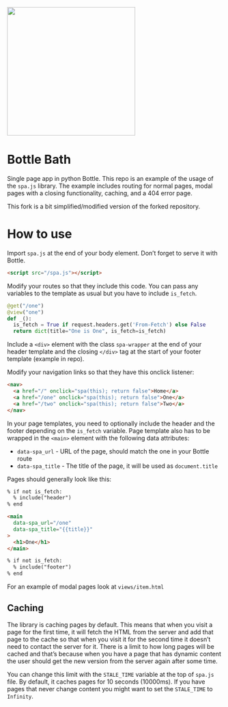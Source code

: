 <img src="https://adamgiebl.github.io/adamgiebl/bottle-bath.svg" width="300"/>

# Bottle Bath

Single page app in python Bottle.
This repo is an example of the usage of the `spa.js` library. The example includes routing for normal pages, modal pages with a closing functionality, caching, and a 404 error page.

This fork is a bit simplified/modified version of the forked repository.

# How to use

Import `spa.js` at the end of your body element. Don’t forget to serve it with Bottle.

```html
<script src="/spa.js"></script>
```

Modify your routes so that they include this code. You can pass any variables to the template as usual but you have to include `is_fetch`.

```python
@get("/one")
@view("one")
def _():
  is_fetch = True if request.headers.get('From-Fetch') else False
  return dict(title="One is One", is_fetch=is_fetch)
```

Include a `<div>` element with the class `spa-wrapper` at the end of your header template and the closing `</div>` tag at the start of your footer template (example in repo).

Modify your navigation links so that they have this onclick listener:

```html
<nav>
  <a href="/" onclick="spa(this); return false">Home</a>
  <a href="/one" onclick="spa(this); return false">One</a>
  <a href="/two" onclick="spa(this); return false">Two</a>
</nav>
```

In your page templates, you need to optionally include the header and the footer depending on the `is_fetch` variable. Page template also has to be wrapped in the `<main>` element with the following data attributes:

- `data-spa_url` - URL of the page, should match the one in your Bottle route
- `data-spa_title` - The title of the page, it will be used as `document.title`

Pages should generally look like this:

```html
% if not is_fetch:
  % include("header")
% end

<main
  data-spa_url="/one"
  data-spa_title="{{title}}"
>
  <h1>One</h1>
</main>

% if not is_fetch:
  % include("footer")
% end
```

For an example of modal pages look at `views/item.html`

## Caching

The library is caching pages by default. This means that when you visit a page for the first time, it will fetch the HTML from the server and add that page to the cache so that when you visit it for the second time it doesn’t need to contact the server for it. There is a limit to how long pages will be cached and that’s because when you have a page that has dynamic content the user should get the new version from the server again after some time.

You can change this limit with the `STALE_TIME` variable at the top of `spa.js` file. By default, it caches pages for 10 seconds (10000ms). If you have pages that never change content you might want to set the `STALE_TIME` to `Infinity`.
